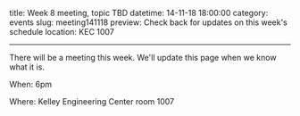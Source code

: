 title: Week 8 meeting, topic TBD
datetime: 14-11-18 18:00:00
category: events
slug: meeting141118
preview: Check back for updates on this week's schedule
location: KEC 1007

---

There will be a meeting this week. We'll update this page when we know what it is.

When: 6pm

Where: Kelley Engineering Center room 1007
